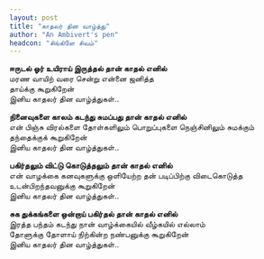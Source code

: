 ```yaml
---
layout: post
title: "காதலர் தின வாழ்த்து"
author: "An Ambivert's pen"
headcon: "சிங்கிளே சிவம்"
---
```


**ஈருடல் ஓர் உயிராய் இருத்தல் தான் காதல் எனில்**<br>
மரண வாயிற் வரை சென்று என்னை ஜனித்த<br>
தாய்க்கு கூறுகிறேன்<br>
இனிய காதலர் தின வாழ்த்துகள்..<br>

**நினைவுகளை காலம் கடந்து சுமப்பது தான் காதல் எனில்**<br>
என் பிஞ்சு விரல்களை தோள்களிலும் பொறுப்புகளை நெஞ்சினிலும் சுமக்கும்<br>
தந்தைக்குக் கூறுகிறேன்<br>
இனிய காதலர் தின வாழ்த்துகள்..<br>

**பகிர்தலும் விட்டு கொடுத்தலும் தான் காதல் எனில்**<br>
என் வாழக்கை கனவுகளுக்கு ஒளியேற்ற தன் படிப்பிற்கு விடைகொடுத்த<br>
உடன்பிறந்தவனுக்கு கூறுகிறேன்<br>
இனிய காதலர் தின வாழ்த்துகள்..<br>

**சுக துக்கங்களை ஒன்றாய் பகிர்தல் தான் காதல் எனில்**<br>
இரத்த பந்தம் கடந்து நான் வாழ்க்கையில் வீழ்கயில் எல்லாம்<br>
தோளுக்கு தோளாய் நிற்கின்ற நண்பனுக்கு கூறுகிறேன்<br>
இனிய காதலர் தின வாழ்த்துகள்..<br>
